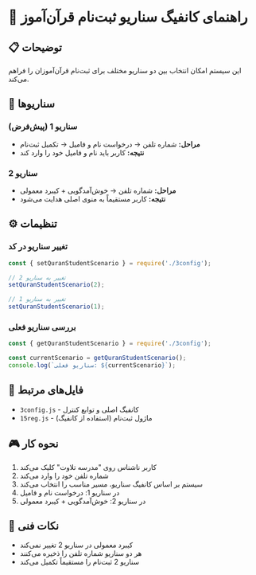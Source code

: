 # 🎯 راهنمای کانفیگ سناریو ثبت‌نام قرآن‌آموز

## 📋 توضیحات
این سیستم امکان انتخاب بین دو سناریو مختلف برای ثبت‌نام قرآن‌آموزان را فراهم می‌کند.

## 🔄 سناریوها

### سناریو 1 (پیش‌فرض)
- **مراحل:** شماره تلفن → درخواست نام و فامیل → تکمیل ثبت‌نام
- **نتیجه:** کاربر باید نام و فامیل خود را وارد کند

### سناریو 2
- **مراحل:** شماره تلفن → خوش‌آمدگویی + کیبرد معمولی
- **نتیجه:** کاربر مستقیماً به منوی اصلی هدایت می‌شود

## ⚙️ تنظیمات

### تغییر سناریو در کد
```javascript
const { setQuranStudentScenario } = require('./3config');

// تغییر به سناریو 2
setQuranStudentScenario(2);

// تغییر به سناریو 1
setQuranStudentScenario(1);
```

### بررسی سناریو فعلی
```javascript
const { getQuranStudentScenario } = require('./3config');

const currentScenario = getQuranStudentScenario();
console.log(`سناریو فعلی: ${currentScenario}`);
```

## 📁 فایل‌های مرتبط
- `3config.js` - کانفیگ اصلی و توابع کنترل
- `15reg.js` - ماژول ثبت‌نام (استفاده از کانفیگ)

## 🎮 نحوه کار
1. کاربر ناشناس روی "مدرسه تلاوت" کلیک می‌کند
2. شماره تلفن خود را وارد می‌کند
3. سیستم بر اساس کانفیگ سناریو، مسیر مناسب را انتخاب می‌کند
4. در سناریو 1: درخواست نام و فامیل
5. در سناریو 2: خوش‌آمدگویی + کیبرد معمولی

## 🔧 نکات فنی
- کیبرد معمولی در سناریو 2 تغییر نمی‌کند
- هر دو سناریو شماره تلفن را ذخیره می‌کنند
- سناریو 2 ثبت‌نام را مستقیماً تکمیل می‌کند
